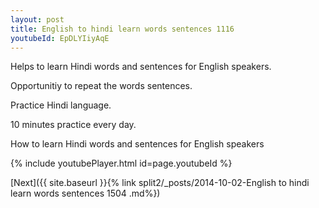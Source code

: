 ```yaml
---
layout: post
title: English to hindi learn words sentences 1116 
youtubeId: EpDLYIiyAqE
---
```

 
 
Helps to learn Hindi words and sentences for English speakers.

Opportunitiy to repeat the words sentences. 

Practice Hindi language. 
 
10 minutes practice every day. 
 
How to learn Hindi words and sentences for English speakers 
 
{% include youtubePlayer.html id=page.youtubeId %}
 
 
[Next]({{ site.baseurl }}{% link  split2/_posts/2014-10-02-English to hindi learn words sentences 1504 .md%})
 
